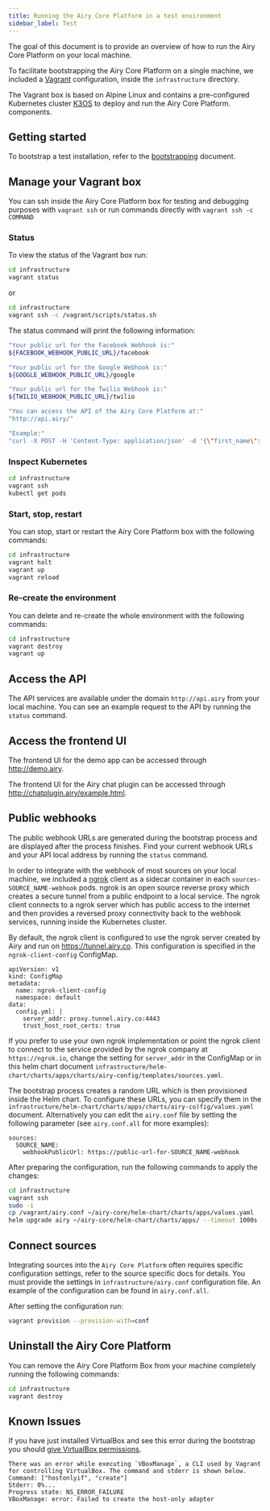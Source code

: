 ```yaml
---
title: Running the Airy Core Platform in a test environment
sidebar_label: Test
---
```


The goal of this document is to provide an overview of how to run the Airy Core
Platform on your local machine.

To facilitate bootstrapping the Airy Core Platform on a single machine, we
included a [Vagrant](https://www.vagrantup.com) configuration, inside the
`infrastructure` directory.

The Vagrant box is based on Alpine Linux and contains a pre-configured
Kubernetes cluster [K3OS](https://k3os.io/) to deploy and run the Airy Core
Platform. components.

## Getting started

To bootstrap a test installation, refer to the [bootstrapping](/index.md#bootstrapping-the-airy-core-platform) document.

## Manage your Vagrant box

You can ssh inside the Airy Core Platform box for testing and debugging purposes
with `vagrant ssh` or run commands directly with `vagrant ssh -c COMMAND`

### Status

To view the status of the Vagrant box run:

```sh
cd infrastructure
vagrant status
```

or

```sh
cd infrastructure
vagrant ssh -c /vagrant/scripts/status.sh
```

The status command will print the following information:

```sh
"Your public url for the Facebook Webhook is:"
${FACEBOOK_WEBHOOK_PUBLIC_URL}/facebook

"Your public url for the Google Webhook is:"
${GOOGLE_WEBHOOK_PUBLIC_URL}/google

"Your public url for the Twilio Webhook is:"
${TWILIO_WEBHOOK_PUBLIC_URL}/twilio

"You can access the API of the Airy Core Platform at:"
"http://api.airy/"

"Example:"
"curl -X POST -H 'Content-Type: application/json' -d '{\"first_name\": \"Grace\",\"last_name\": \"Hopper\",\"password\": \"the_answer_is_42\",\"email\": \"grace@example.com\"}'
```

### Inspect Kubernetes

```sh
cd infrastructure
vagrant ssh
kubectl get pods
```

### Start, stop, restart

You can stop, start or restart the Airy Core Platform box with the following
commands:

```sh
cd infrastructure
vagrant halt
vagrant up
vagrant reload
```

### Re-create the environment

You can delete and re-create the whole environment with the following commands:

```sh
cd infrastructure
vagrant destroy
vagrant up
```

## Access the API

The API services are available under the domain `http://api.airy` from your
local machine. You can see an example request to the API by running the
`status` command.

## Access the frontend UI

The frontend UI for the demo app can be accessed through http://demo.airy.

The frontend UI for the Airy chat plugin can be accessed through http://chatplugin.airy/example.html.

## Public webhooks

The public webhook URLs are generated during the bootstrap process and are
displayed after the process finishes. Find your current webhook URLs and your
API local address by running the `status` command.

In order to integrate with the webhook of most sources on your local machine,
we included a [ngrok](https://ngrok.com/) client as a sidecar container in each
`sources-SOURCE_NAME-webhook` pods. ngrok is an open source reverse proxy which
creates a secure tunnel from a public endpoint to a local service. The ngrok
client connects to a ngrok server which has public access to the internet and
then provides a reversed proxy connectivity back to the webhook services,
running inside the Kubernetes cluster.

By default, the ngrok client is configured to use the ngrok server created by
Airy and run on https://tunnel.airy.co. This configuration is specified in
the `ngrok-client-config` ConfigMap.

```
apiVersion: v1
kind: ConfigMap
metadata:
  name: ngrok-client-config
  namespace: default
data:
  config.yml: |
    server_addr: proxy.tunnel.airy.co:4443
    trust_host_root_certs: true
```

If you prefer to use your own ngrok implementation or point the ngrok client to
connect to the service provided by the ngrok company at `https://ngrok.io`,
change the setting for `server_addr` in the ConfigMap or in this helm chart
document
`infrastructure/helm-chart/charts/apps/charts/airy-config/templates/sources.yaml`.

The bootstrap process creates a random URL which is then provisioned inside the
Helm chart. To configure these URLs, you can specify them in the
`infrastructure/helm-chart/charts/apps/charts/airy-co)fig/values.yaml` document.
Alternatively you can edit the `airy.conf` file by setting the following
parameter (see `airy.conf.all` for more examples):

```
sources:
  SOURCE_NAME:
    webhookPublicUrl: https://public-url-for-SOURCE_NAME-webhook
```

After preparing the configuration, run the following commands to apply the changes:

```sh
cd infrastructure
vagrant ssh
sudo -i
cp /vagrant/airy.conf ~/airy-core/helm-chart/charts/apps/values.yaml
helm upgrade airy ~/airy-core/helm-chart/charts/apps/ --timeout 1000s
```

## Connect sources

Integrating sources into the `Airy Core Platform` often requires specific
configuration settings, refer to the source specific docs for details. You must
provide the settings in `infrastructure/airy.conf` configuration file. An
example of the configuration can be found in `airy.conf.all`.

After setting the configuration run:

```sh
vagrant provision --provision-with=conf
```

## Uninstall the Airy Core Platform

You can remove the Airy Core Platform Box from your machine completely running
the following commands:

```sh
cd infrastructure
vagrant destroy
```

## Known Issues

If you have just installed VirtualBox and see this error during the bootstrap
you should [give VirtualBox
permissions](https://www.howtogeek.com/658047/how-to-fix-virtualboxs-%E2%80%9Ckernel-driver-not-installed-rc-1908-error/).

```
There was an error while executing `VBoxManage`, a CLI used by Vagrant
for controlling VirtualBox. The command and stderr is shown below.
Command: ["hostonlyif", "create"]
Stderr: 0%...
Progress state: NS_ERROR_FAILURE
VBoxManage: error: Failed to create the host-only adapter
```
